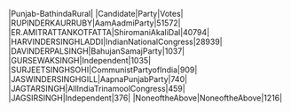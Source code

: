  
|Punjab-BathindaRural|
|Candidate|Party|Votes|
|RUPINDERKAURRUBY|AamAadmiParty|51572|
|ER.AMITRATTANKOTFATTA|ShiromaniAkaliDal|40794|
|HARVINDERSINGHLADDI|IndianNationalCongress|28939|
|DAVINDERPALSINGH|BahujanSamajParty|1037|
|GURSEWAKSINGH|Independent|1035|
|SURJEETSINGHSOHI|CommunistPartyofIndia|909|
|JASWINDERSINGHGILL|AapnaPunjabParty|740|
|JAGTARSINGH|AllIndiaTrinamoolCongress|459|
|JAGSIRSINGH|Independent|376|
|NoneoftheAbove|NoneoftheAbove|1216|
